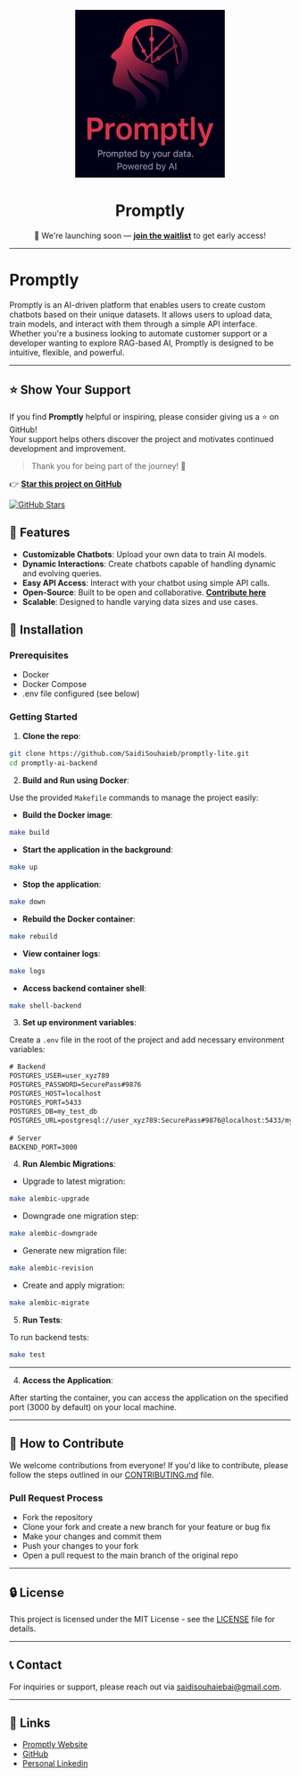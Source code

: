 <p align="center">
  <img src="assets/smaller.png" alt="Promptly Logo">
</p>

<h1 align="center"><strong>Promptly</strong></h1>

<p align="center">
  🚀 We're launching soon — <strong><a href="https://promtly.tech">join the waitlist</a></strong> to get early access!
</p>

---

# Promptly

Promptly is an AI-driven platform that enables users to create custom chatbots based on their unique datasets. It allows users to upload data, train models, and interact with them through a simple API interface. Whether you're a business looking to automate customer support or a developer wanting to explore RAG-based AI, Promptly is designed to be intuitive, flexible, and powerful.

---

## ⭐️ Show Your Support

If you find **Promptly** helpful or inspiring, please consider giving us a ⭐️ on GitHub!  
Your support helps others discover the project and motivates continued development and improvement.

> Thank you for being part of the journey! 🙌

👉 [**Star this project on GitHub**](https://github.com/SaidiSouhaieb/promptly-lite.git)

[![GitHub Stars](https://img.shields.io/github/stars/SaidiSouhaieb/promptly-ai-backend?style=social)](https://github.com/SaidiSouhaieb/promptly-ai-backend/stargazers)

## 🚀 Features

- **Customizable Chatbots**: Upload your own data to train AI models.
- **Dynamic Interactions**: Create chatbots capable of handling dynamic and evolving queries.
- **Easy API Access**: Interact with your chatbot using simple API calls.
- **Open-Source**: Built to be open and collaborative. [**Contribute here**](CONTRIBUTING.md)
- **Scalable**: Designed to handle varying data sizes and use cases.

## 📂 Installation

### Prerequisites

- Docker
- Docker Compose
- .env file configured (see below)

### Getting Started

1. **Clone the repo**:

```bash
git clone https://github.com/SaidiSouhaieb/promptly-lite.git
cd promptly-ai-backend
```

2. **Build and Run using Docker**:

Use the provided `Makefile` commands to manage the project easily:

- **Build the Docker image**:

```bash
make build
```

- **Start the application in the background**:

```bash
make up
```

- **Stop the application**:

```bash
make down
```

- **Rebuild the Docker container**:

```bash
make rebuild
```

- **View container logs**:

```bash
make logs
```

- **Access backend container shell**:

```bash
make shell-backend
```

3. **Set up environment variables**:

Create a `.env` file in the root of the project and add necessary environment variables:

```env
# Backend
POSTGRES_USER=user_xyz789
POSTGRES_PASSWORD=SecurePass#9876
POSTGRES_HOST=localhost
POSTGRES_PORT=5433
POSTGRES_DB=my_test_db
POSTGRES_URL=postgresql://user_xyz789:SecurePass#9876@localhost:5433/my_test_db

# Server
BACKEND_PORT=3000
```

4. **Run Alembic Migrations**:

- Upgrade to latest migration:

```bash
make alembic-upgrade
```

- Downgrade one migration step:

```bash
make alembic-downgrade
```

- Generate new migration file:

```bash
make alembic-revision
```

- Create and apply migration:

```bash
make alembic-migrate
```

5. **Run Tests**:

To run backend tests:

```bash
make test
```

---

4. **Access the Application**:

After starting the container, you can access the application on the specified port (3000 by default) on your local machine.

---

## 📝 How to Contribute

We welcome contributions from everyone! If you'd like to contribute, please follow the steps outlined in our [CONTRIBUTING.md](CONTRIBUTING.md) file.

### Pull Request Process

- Fork the repository
- Clone your fork and create a new branch for your feature or bug fix
- Make your changes and commit them
- Push your changes to your fork
- Open a pull request to the main branch of the original repo

---

## 🔒 License

This project is licensed under the MIT License - see the [LICENSE](LICENSE.md) file for details.

---

## 📞 Contact

For inquiries or support, please reach out via [saidisouhaiebai@gmail.com](mailto:saidisouhaiebai@gmail.com).

---

## 🔗 Links

- [Promptly Website](https://promtly.tech)
- [GitHub](https://github.com/SaidiSouhaieb)
- [Personal Linkedin](https://www.linkedin.com/in/saidi-souhaieb-4632702a8/)
